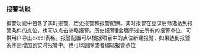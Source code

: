 ### 报警功能

报警功能中包含了实时报警、历史报警和报警配置。实时报警在登录后筛选达到报警条件的点位，也可以点击忽略报警。历史报警会展示过去所有的报警点位，可供用户导出execl表格。报警配置可以根据项目中的点位新建报警，如果达到报警条件则增加到实时报警中。也可以删除或者编辑报警点位